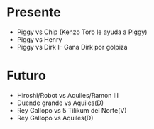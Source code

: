 # Presente 

- Piggy vs Chip (Kenzo Toro le ayuda a Piggy)
- Piggy vs Henry
- Piggy vs Dirk I- Gana Dirk por golpiza

# Futuro

- Hiroshi/Robot vs Aquiles/Ramon III  
- Duende grande vs Aquiles(D)
- Rey Gallopo vs 5 Tilikum del Norte(V)
- Rey Gallopo vs Aquiles(D)

